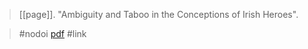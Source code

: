 > [[page]]. "Ambiguity and Taboo in the Conceptions of Irish Heroes". 

> #nodoi 
> [pdf](a/pageIDK-ambiguity.pdf)
> #link 